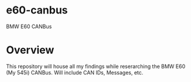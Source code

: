 # e60-canbus
BMW E60 CANBus 

# Overview

This repository will house all my findings while reserarching the BMW E60 (My 545i) CANBus. Will include CAN IDs, Messages, etc.
